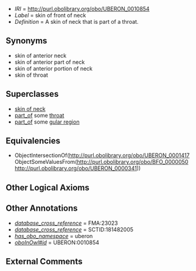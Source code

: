  * *IRI* = http://purl.obolibrary.org/obo/UBERON_0010854
 * *Label* = skin of front of neck
 * *Definition* = A skin of neck that is part of a throat.

## Synonyms

 * skin of anterior neck
 * skin of anterior part of neck
 * skin of anterior portion of neck
 * skin of throat

## Superclasses

 * [skin of neck](../../UBERON/17/UBERON_0001417.md)
 * [part_of](../../BFO/50/BFO_0000050.md) some [throat](../../UBERON/41/UBERON_0000341.md)
 * [part_of](../../BFO/50/BFO_0000050.md) some [gular region](../../UBERON/54/UBERON_0011154.md)

## Equivalencies

 * ObjectIntersectionOf(<http://purl.obolibrary.org/obo/UBERON_0001417> ObjectSomeValuesFrom(<http://purl.obolibrary.org/obo/BFO_0000050> <http://purl.obolibrary.org/obo/UBERON_0000341>))

## Other Logical Axioms


## Other Annotations

 * *[database_cross_reference](../../ef/oboInOwl#hasDbXref.md)* = FMA:23023
 * *[database_cross_reference](../../ef/oboInOwl#hasDbXref.md)* = SCTID:181482005
 * *[has_obo_namespace](../../ce/oboInOwl#hasOBONamespace.md)* = uberon
 * *[oboInOwl#id](../../id/oboInOwl#id.md)* = UBERON:0010854

## External Comments

